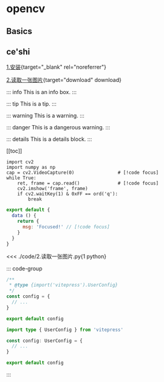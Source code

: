 # opencv
## Basics

<!--@include: ./readme.md-->

## ce'shi

[1.安装](./1.安装){target="_blank" rel="noreferrer"}   

[2.读取一张图片](./2.读取一张图片){target="download" download}


::: info
This is an info box.
:::

::: tip
This is a tip.
:::

::: warning
This is a warning.
:::

::: danger
This is a dangerous warning.
:::

::: details
This is a details block.
:::



[[toc]]


```python:line-numbers{1}
import cv2
import numpy as np
cap = cv2.VideoCapture(0)                # [!code focus]
while True:
    ret, frame = cap.read()              # [!code focus]        
    cv2.imshow('frame', frame)
    if cv2.waitKey(1) & 0xFF == ord('q'):
        break   
```

```js
export default {
  data () {
    return {
      msg: 'Focused!' // [!code focus]
    }
  }
}
```


<<< ./code/2.读取一张图片.py{1 python}




::: code-group

```js [config.js]
/**
 * @type {import('vitepress').UserConfig}
 */
const config = {
  // ...
}

export default config
```

```ts [config.ts]
import type { UserConfig } from 'vitepress'

const config: UserConfig = {
  // ...
}

export default config
```

:::
